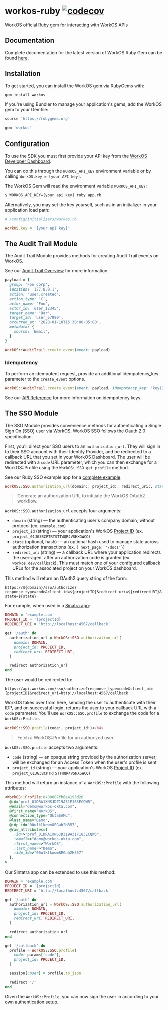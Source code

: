 # workos-ruby [![codecov](https://codecov.io/gh/workos-inc/workos-ruby/branch/master/graph/badge.svg)](https://codecov.io/gh/workos-inc/workos-ruby)

WorkOS official Ruby gem for interacting with WorkOS APIs

## Documentation

Complete documentation for the latest version of WorkOS Ruby Gem can be found [here](https://workos-inc.github.io/workos-ruby/).

## Installation

To get started, you can install the WorkOS gem via RubyGems with:

```ruby
gem install workos
```

If you're using Bundler to manage your application's gems, add the WorkOS gem to your Gemfile:

```ruby
source 'https://rubygems.org'

gem 'workos'
```

## Configuration

To use the SDK you must first provide your API key from the [WorkOS Developer Dashboard](https://dashboard.workos.com/api-keys).

You can do this through the `WORKOS_API_KEY` environment variable or by calling `WorkOS.key = [your API key]`.

The WorkOS Gem will read the environment variable `WORKOS_API_KEY`:

```sh
$ WORKOS_API_KEY=[your api key] ruby app.rb
```

Alternatively, you may set the key yourself, such as in an initializer in your application load path:

```ruby
# /config/initializers/workos.rb

WorkOS.key = '[your api key]'
```

## The Audit Trail Module

The Audit Trail Module provides methods for creating Audit Trail events on
WorkOS.

See our [Audit Trail
Overview](https://docs.workos.com/audit-trail/overview) for
more information.

```ruby
payload = {
  group: 'Foo Corp',
  location: '127.0.0.1',
  action: 'user.created',
  action_type: 'C',
  actor_name: 'Foo',
  actor_id: 'user_12345',
  target_name: 'Bar',
  target_id: 'user_67890',
  occurred_at: '2020-01-10T15:30:00-05:00',
  metadata: {
    source: 'Email',
  }
}

WorkOS::AuditTrail.create_event(event: payload)
```

### Idempotency

To perform an idempotent request, provide an additional idempotency_key
parameter to the `create_event` options.

```ruby
WorkOS::AuditTrail.create_event(event: payload, idempotency_key: 'key123456')
```

See our [API
Reference](https://docs.workos.com/audit-trail/api-reference#idempotency)
for more information on idempotency keys.

## The SSO Module

The SSO Module provides convenience methods for authenticating a Single Sign On (SSO) user via WorkOS. WorkOS SSO follows the Oauth 2.0 specification.

First, you'll direct your SSO users to an `authorization_url`. They will sign in to their SSO account with their Identity Provider, and be redirected to a
callback URL that you set in your WorkOS Dashboard. The user will be redirected with a `code` URL parameter, which you can then exchange for a WorkOS::Profile
using the `WorkOS::SSO.get_profile` method.

See our Ruby SSO example app for a [complete example](https://github.com/workos-inc/ruby-sso-example).

```ruby
WorkOS::SSO.authorization_url(domain:, project_id:, redirect_uri:, state: {})
```

> Generate an authorization URL to intitiate the WorkOS OAuth2 workflow.

`WorkOS::SSO.authorization_url` accepts four arguments:

- `domain` (string) — the authenticating user's company domain, without protocol (ex. `example.com`)
- `project_id` (string) — your application's WorkOS [Project ID](https://dashboard.workos.com/sso/configuration) (ex. `project_01JG3BCPTRTSTTWQR4VSHXGWCQ`)
- `state` (optional, hash) — an optional hash used to manage state across authorization transactions (ex. `{ next_page: '/docs'}`)
- `redirect_uri` (string) — a callback URL where your application redirects the user-agent after an authorization code is granted (ex. `workos.dev/callback`). This must match one of your configured callback URLs for the associated project on your WorkOS dashboard.

This method will return an OAuth2 query string of the form:

`https://${domain}/sso/authorize?response_type=code&client_id=${projectID}&redirect_uri=${redirectURI}&state=${state}`

For example, when used in a [Sinatra app](http://sinatrarb.com/):

```ruby
DOMAIN = 'example.com'
PROJECT_ID = '{projectId}'
REDIRECT_URI = 'http://localhost:4567/callback'

get '/auth' do
  authorization_url = WorkOS::SSO.authorization_url(
    domain: DOMAIN,
    project_id: PROJECT_ID,
    redirect_uri: REDIRECT_URI,
  )

  redirect authorization_url
end
```

The user would be redirected to:

`https://api.workos.com/sso/authorize?response_type=code&client_id={projectID}&redirect_uri=http://localhost:4567/callback`

WorkOS takes over from here, sending the user to authenticate with their IDP, and on successful login, returns
the user to your callback URL with a `code` parameter. You'll use `WorkOS::SSO.profile` to exchange the
code for a `WorkOS::Profile`.

```ruby
WorkOS::SSO.profile(code:, project_id:)</h4>
```

> Fetch a WorkOS::Profile for an authorized user.

`WorkOS::SSO.profile` accepts two arguments:

- `code` (string) — an opaque string provided by the authorization server; will be exchanged for an Access Token when the user's profile is sent
- `project_id` (string) — your application's WorkOS [Project ID](https://dashboard.workos.com/sso/configuration) (ex. `project_01JG3BCPTRTSTTWQR4VSHXGWCQ`)

This method will return an instance of a `WorkOS::Profile` with the following attributes:

```ruby
<WorkOS::Profile:0x00007fb6e4193d20
  @id="prof_01DRA1XNSJDZ19A31F183ECQW5",
  @email="demo@workos-okta.com",
  @first_name="WorkOS",
  @connection_type="OktaSAML",
  @last_name="Demo",
  @idp_id="00u1klkowm8EGah2H357",
  @raw_attributes={
    :id=>"prof_01DRA1XNSJDZ19A31F183ECQW5",
    :email=>"demo@workos-okta.com",
    :first_name=>"WorkOS",
    :last_name=>"Demo",
    :idp_id=>"00u1klkowm8EGah2H357"
  },
>
```

Our Sintatra app can be extended to use this method:

```ruby
DOMAIN = 'example.com'
PROJECT_ID = '{projectId}'
REDIRECT_URI = 'http://localhost:4567/callback'

get '/auth' do
  authorization_url = WorkOS::SSO.authorization_url(
    domain: DOMAIN,
    project_id: PROJECT_ID,
    redirect_uri: REDIRECT_URI,
  )

  redirect authorization_url
end

get '/callback' do
  profile = WorkOS::SSO.profile(
    code: params['code'],
    project_id: PROJECT_ID,
  )

  session[:user] = profile.to_json

  redirect '/'
end
```

Given the `WorkOS::Profile`, you can now sign the user in according to your own authentication setup.

